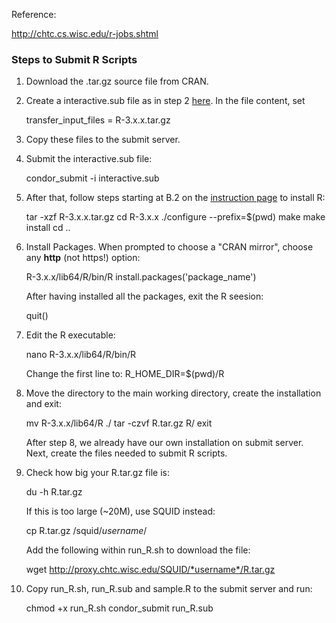 Reference:

http://chtc.cs.wisc.edu/r-jobs.shtml


### Steps to Submit R Scripts

1. Download the .tar.gz source file from CRAN. 
2. Create a interactive.sub file as in step 2 [here](http://chtc.cs.wisc.edu/inter-submit.shtml). In the file content, set

	transfer_input_files = R-3.x.x.tar.gz
	
3. Copy these files to the submit server.
4. Submit the interactive.sub file: 

	condor_submit -i interactive.sub

5. After that, follow steps starting at B.2 on the [instruction page](http://chtc.cs.wisc.edu/r-jobs.shtml) to install R:

	tar -xzf R-3.x.x.tar.gz
	cd R-3.x.x
	./configure --prefix=$(pwd)
	make
	make install
	cd ..
	
6. Install Packages. When prompted to choose a "CRAN mirror", choose any **http** (not https!) option:

	R-3.x.x/lib64/R/bin/R
	install.packages('package_name')
	
	After having installed all the packages, exit the R seesion:
	
	quit()

7. Edit the R executable:

	nano R-3.x.x/lib64/R/bin/R
	
	Change the first line to: R_HOME_DIR=$(pwd)/R

8. Move the directory to the main working directory, create the installation and exit:

	mv R-3.x.x/lib64/R ./
	tar -czvf R.tar.gz R/
	exit
	
	After step 8, we already have our own installation on submit server. Next, create the files needed to submit R scripts.

9. Check how big your R.tar.gz file is:

	du -h R.tar.gz
	
	If this is too large (~20M), use SQUID instead:
	
	cp R.tar.gz /squid/*username*/
	
	Add the following within run_R.sh to download the file:
	
	wget http://proxy.chtc.wisc.edu/SQUID/*username*/R.tar.gz

10. Copy run_R.sh, run_R.sub and sample.R to the submit server and run:

	chmod +x run_R.sh
	condor_submit run_R.sub



	
	
